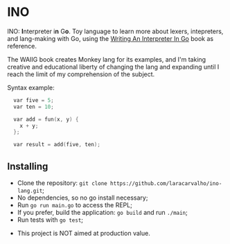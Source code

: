 # INO
INO: **I**nterpreter i**n** G**o**. Toy language to learn more about lexers, intepreters, and lang-making with Go, using the [Writing An Interpreter In Go](https://interpreterbook.com/) book as reference.

The WAIIG book creates Monkey lang for its examples, and I'm taking creative and educational liberty of changing the lang and expanding until I reach the limit of my comprehension of the subject.

Syntax example:

```ino
  var five = 5;
  var ten = 10;

  var add = fun(x, y) {
    x + y;
  };

  var result = add(five, ten);
```

## Installing

- Clone the repository: `git clone https://github.com/laracarvalho/ino-lang.git`;
- No dependencies, so no go install necessary;
- Run `go run main.go` to access the REPL;
- If you prefer, build the application: `go build` and run `./main`;
- Run tests with `go test`;


* This project is NOT aimed at production value.